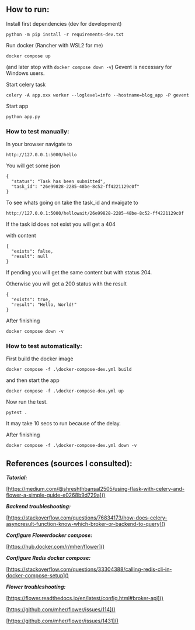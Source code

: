 ## How to run:

Install first dependencies (dev for development)

```
python -m pip install -r requirements-dev.txt
```

Run docker (Rancher with WSL2 for me)

```
docker compose up
```

(and later stop with `docker compose down -v`)
Gevent is necessary for Windows users.

Start celery task

```
celery -A app.xxx worker --loglevel=info --hostname=blog_app -P gevent
```

Start app

```
python app.py
```

### How to test manually:

In your browser navigate to
```
http://127.0.0.1:5000/hello
```

You will get some json

```
{
  "status": "Task has been submitted",
  "task_id": "26e99828-2285-48be-8c52-ff4221129c0f"
}
```

To see whats going on take the task_id and nvaigate to

```
http://127.0.0.1:5000/hellowait/26e99828-2285-48be-8c52-ff4221129c0f
```

If the task id does not exist you will get a 404

with content

```
{
  "exists": false,
  "result": null
}
```

If pending you will get the same content but with status 204.

Otherwise you will get a 200 status with the result

```
{
  "exists": true,
  "result": "Hello, World!"
}
```

After finishing

```
docker compose down -v
```

### How to test automatically:

First build the docker image

```
docker compose -f .\docker-compose-dev.yml build
```

and then start the app

```
docker compose -f .\docker-compose-dev.yml up
```

Now run the test.

```
pytest .
```

It may take 10 secs to run because of the delay.


After finishing

```
docker compose -f .\docker-compose-dev.yml down -v
```

## References (sources I consulted):

***Tutorial:***

[https://medium.com/@shreshthbansal2505/using-flask-with-celery-and-flower-a-simple-guide-e0268b9d729a]()

***Backend troubleshooting:***

[https://stackoverflow.com/questions/76834173/how-does-celery-asyncresult-function-know-which-broker-or-backend-to-query]()

***Configure Flowerdocker compose:***

[https://hub.docker.com/r/mher/flower]()

***Configure Redis docker compose:***

[https://stackoverflow.com/questions/33304388/calling-redis-cli-in-docker-compose-setup]()

***Flower troubleshooting:***

[https://flower.readthedocs.io/en/latest/config.html#broker-api]()

[https://github.com/mher/flower/issues/114]()

[https://github.com/mher/flower/issues/1431]()
